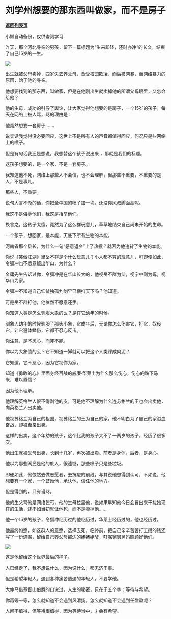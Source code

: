 # 刘学州想要的那东西叫做家，而不是房子

[**返回列表页**](/gzh/记忆承载3)

小懒自动备份，仅供查阅学习

昨天，那个河北寻亲的男孩，留下一篇标题为“生来即轻，还时亦净”的长文，结束了自己15岁的一生。

![](https://mmbiz.qpic.cn/mmbiz_jpg/aYCQDPqZ8kxccOVibPmmUAvGtZz7icM3MmnSnJzm1NB6ibxnjkBW34CGLZEMJGOHgxomCbwoh1EkzcK3oQqEKr9hA/640?wx_fmt=jpeg)

出生就被父母卖掉，四岁失去养父母，备受校园欺凌，而后被网暴，而网络暴力的原因，始于他的寻亲。  

  

他想要找到的那东西，叫做家，但是在他刚出生就卖掉他的所谓父母眼里，又怎会给他？  

  

他的生母，成功的引导了舆论，让大家觉得他想要的是房子，一个15岁的孩子，每天在网络上被人骂，骂的理由是：

  

他竟然想要一套房子.......

  

说实话我觉得没必要回应，这世上不是所有人的声音都值得回应，何况只是些网络上的喷子。  

  

但是有句话我还是想说，我想替这个孩子说出来 ，那就是我们的标题。  

  

这孩子想要的，是一个家，不是一套房子。  

  

我知道他不死，网络上那些人不会信，也不会理解，但那些不重要，不重要的是人，不是事儿。

  

那些人，不重要。

  

说句大言不惭的话，你把全中国的喷子加一块，还没你风叔脚面高呢。  

  

我这不是侮辱他们，我这是抬举他们。  

  

换言之，这孩子太傻，竟然为了这么群玩意儿，草草地结束自己尚未开始的生命。  

  

一个孩子，想回家，是本能，天底下所有生物的本能。  

  

河南省那个县长，为什么一句“恶意返乡”上了热搜？就因为他违背了生物的本能。  

  

你说《笑傲江湖》里岳不群是个什么玩意儿？小人都不算的玩意儿，可即便如此，令狐冲也不愿意叛出华山，为什么？  

  

金庸先生告诉过你，令狐冲是在华山长大的，他视岳不群为父，视宁中则为母，视华山为家。

  

令狐冲不知道自己仰仗独孤九剑早已横扫天下吗？他知道。  

  

可是岳不群打他，他依然不愿意还手。  

  

你知道人类是怎么驯服大象的么？是在它幼年的时候。  

  

驯象人幼年的时候驯服了那头小象，它成年后，无论你怎么伤害它，打它，奴役它，让它遍体鳞伤，它都不忍心反击。  

  

你注意，是不忍心，而非不能。  

  

你以为大象傻的么？它不知道一脚就可以把这个人类踩成肉泥？  

  

它知道，它不忍心，因为它视你为家。

  

知道《勇敢的心》里面身经百战的威廉·华莱士为什么那么伤心，伤心的跌下马来，难以置信？

  

因为他不理解。

  

他理解英格兰人恨不得剥他的皮，可是他不理解为什么连苏格兰的王也会出卖他，向英格兰人出卖他。  

  

他视苏格兰为自己的祖国，视苏格兰的王为自己的家，他不明白为了自己的家浴血奋战，却被至亲出卖。  

  

这样的出卖，这个年幼的孩子，这个比我的孩子大不了一两岁的孩子，经历了很多次。  

  

他出生就被父母出卖，长到十几岁，再次被出卖。前者是身体，后者，是身心。

  

他以为那些网民是他的族人，很遗憾，那些喷子只是些垃圾。  

  

即便如此，他依然去做志愿者，去抗疫的前线，与其说他想得到认可，不如说，他想要有一个家，一个鼓励他，承认他，信任他的地方。  

  

但是得到的，只有谩骂。  

  

他的生父骂他是网络乞丐，他的生母拉黑他，说如果早知他今日会冒出来干扰她现在的生活，还不如当初就让他死，而不是卖掉他......

  

他一个15岁的孩子，令狐冲经历过的他经历过，华莱士经历过的，他也经历过。

  

他最终如愿，如这群人的意愿，选择去死，临终前，把自己辛辛苦苦打工攒的钱还写了一份遗嘱，留给自己养父母那边的姥姥姥爷，叮嘱舅舅舅妈照顾好他们。

  

![](https://mmbiz.qpic.cn/mmbiz_png/aYCQDPqZ8kxccOVibPmmUAvGtZz7icM3MmsQY9Oa6rP5JvkpUTCqX7o59udXDDctxNMhXlG9ITh4P26k4OT2JN9Q/640?wx_fmt=png)

  

这是他留给这个世界最后的样子。

  

人已经走了，我不想说什么，因为说什么，都无济于事。  

  

但是希望年轻人，遇到各种痛苦遭遇的年轻人，不要学他。  

  

大仲马借基督山伯爵的口说过，人生的秘密，只在于五个字：等待与希望。  

  

你再等一等，怎么就知道不会遇到风清扬，怎么就知道不会遇到任盈盈呢？  

  

人间不值得，但等待很值得，因为等待当中，才会有希望。


